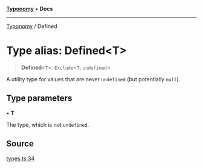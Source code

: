 [**Typonomy**](../README.md) • **Docs**

***

[Typonomy](../globals.md) / Defined

# Type alias: Defined\<T\>

> **Defined**\<`T`\>: `Exclude`\<`T`, `undefined`\>

A utility type for values that are never `undefined` (but potentially `null`).

## Type parameters

• **T**

The type, which is not `undefined`.

## Source

[types.ts:34](https://github.com/softcraft-development/typonomy/blob/eea886e2cab97560257369acf8e7d17e5016c6e5/src/types.ts#L34)
